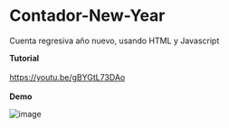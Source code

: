 # Contador-New-Year
Cuenta regresiva año nuevo, usando HTML y Javascript

**Tutorial**
<br/><br/>
https://youtu.be/gBYGtL73DAo
<br/><br/>
**Demo**

![image](https://drive.google.com/uc?export=view&id=1_7Go_HB5Ou5ikeIuSKEKr-o4vdVI0D-i)
